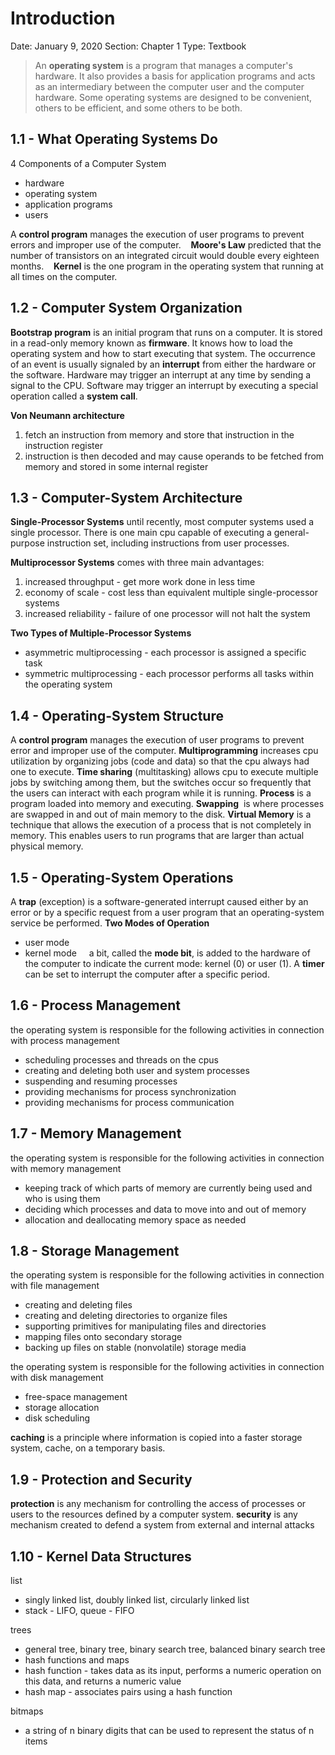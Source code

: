 # Introduction

Date: January 9, 2020
Section: Chapter 1
Type: Textbook

> An **operating system** is a program that manages a computer's hardware. It also provides a basis for application programs and acts as an intermediary between the computer user and the computer hardware. Some operating systems are designed to be convenient, others to be efficient, and some others to be both.
    
## 1.1 - What Operating Systems Do
4 Components of a Computer System    
- hardware
- operating system
- application programs
- users

A **control program** manages the execution of user programs to prevent errors and improper use of the computer.    
**Moore's Law** predicted that the number of transistors on an integrated circuit would double every eighteen months.    
**Kernel** is the one program in the operating system that running at all times on the computer.

## 1.2 - Computer System Organization
**Bootstrap program** is an initial program that runs on a computer. It is stored in a read-only memory known as **firmware**. It knows how to load the operating system and how to start executing that system.
The occurrence of an event is usually signaled by an **interrupt** from either the hardware or the software. Hardware may trigger an interrupt at any time by sending a signal to the CPU. Software may trigger an interrupt by executing a special operation called a **system call**.    

**Von Neumann architecture**    
1. fetch an instruction from memory and store that instruction in the instruction register
2. instruction is then decoded and may cause operands to be fetched from memory and stored in some internal register

## 1.3 - Computer-System Architecture
**Single-Processor Systems**
until recently, most computer systems used a single processor. There is one main cpu capable of executing a general-purpose instruction set, including instructions from user processes.

**Multiprocessor Systems**
comes with three main advantages:
1. increased throughput - get more work done in less time
2. economy of scale - cost less than equivalent multiple single-processor systems
3. increased reliability - failure of one processor will not halt the system

**Two Types of Multiple-Processor Systems**
- asymmetric multiprocessing - each processor is assigned a specific task
- symmetric multiprocessing - each processor performs all tasks within the operating system

## 1.4 - Operating-System Structure
A **control program** manages the execution of user programs to prevent error and improper use of the computer. 
**Multiprogramming** increases cpu utilization by organizing jobs (code and data) so that the cpu always had one to execute.
**Time sharing** (multitasking) allows cpu to execute multiple jobs by switching among them, but the switches occur so frequently that the users can interact with each program while it is running.
**Process** is a program loaded into memory and executing.
**Swapping**  is where processes are swapped in and out of main memory to the disk.
**Virtual Memory** is a technique that allows the execution of a process that is not completely in memory. This enables users to run programs that are larger than actual physical memory.

## 1.5 - Operating-System Operations
A **trap** (exception) is a software-generated interrupt caused either by an error or by a specific request from a user program that an operating-system service be performed.
**Two Modes of Operation**
- user mode
- kernel mode
    
a bit, called the **mode bit**, is added to the hardware of the computer to indicate the current mode: kernel (0) or user (1).
A **timer** can be set to interrupt the computer after a specific period. 
    
## 1.6 - Process Management
the operating system is responsible for the following activities in connection with process management    
- scheduling processes and threads on the cpus
- creating and deleting both user and system processes
- suspending and resuming processes
- providing mechanisms for process synchronization
- providing mechanisms for process communication

## 1.7 - Memory Management
the operating system is responsible for the following activities in connection with memory management
- keeping track of which parts of memory are currently being used and who is using them
- deciding which processes and data to move into and out of memory
- allocation and deallocating memory space as needed

## 1.8 - Storage Management
the operating system is responsible for the following activities in connection with file management
- creating and deleting files
- creating and deleting directories to organize files
- supporting primitives for manipulating files and directories
- mapping files onto secondary storage
- backing up files on stable (nonvolatile) storage media

the operating system is responsible for the following activities in connection with disk management
- free-space management
- storage allocation
- disk scheduling

**caching** is a principle where information is copied into a faster storage system, cache, on a temporary basis.

## 1.9 - Protection and Security
**protection** is any mechanism for controlling the access of processes or users to the resources defined by a computer system.
**security** is any mechanism created to defend a system from external and internal attacks

## 1.10 - Kernel Data Structures
list
- singly linked list, doubly linked list, circularly linked list
- stack - LIFO, queue - FIFO

trees
- general tree, binary tree, binary search tree, balanced binary search tree
- hash functions and maps
- hash function - takes data as its input, performs a numeric operation on this data, and returns a numeric value
- hash map - associates pairs using a hash function

bitmaps
- a string of n binary digits that can be used to represent the status of n items
